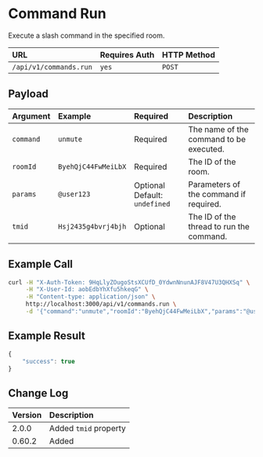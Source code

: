 # Command Run

Execute a slash command in the specified room.

| URL | Requires Auth | HTTP Method |
| :--- | :--- | :--- |
| `/api/v1/commands.run` | `yes` | `POST` |

## Payload

| Argument | Example | Required | Description |
| :--- | :--- | :--- | :--- |
| `command` | `unmute` | Required | The name of the command to be executed. |
| `roomId` | `ByehQjC44FwMeiLbX` | Required | The ID of the room. |
| `params` | `@user123` | Optional   Default: `undefined` | Parameters of the command if required. |
| `tmid` | `Hsj2435g4bvrj4bjh` | Optional | The ID of the thread to run the command. |

## Example Call

```bash
curl -H "X-Auth-Token: 9HqLlyZOugoStsXCUfD_0YdwnNnunAJF8V47U3QHXSq" \
     -H "X-User-Id: aobEdbYhXfu5hkeqG" \
     -H "Content-type: application/json" \
     http://localhost:3000/api/v1/commands.run \
     -d '{"command":"unmute","roomId":"ByehQjC44FwMeiLbX","params":"@user123", "tmid": "Hsj2435g4bvrj4bjh"}'
```

## Example Result

```javascript
{
    "success": true
}
```

## Change Log

| Version | Description |
| :--- | :--- |
| 2.0.0 | Added `tmid` property |
| 0.60.2 | Added |

